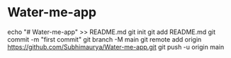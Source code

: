 # Water-me-app

echo "# Water-me-app" >> README.md
git init
git add README.md
git commit -m "first commit"
git branch -M main
git remote add origin https://github.com/Subhimaurya/Water-me-app.git
git push -u origin main
